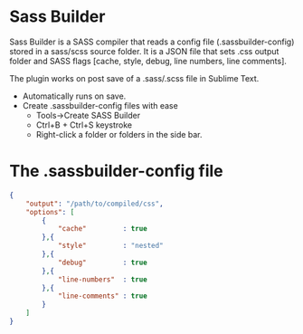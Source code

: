 Sass Builder
============

Sass Builder is a SASS compiler that reads a config file (.sassbuilder-config) stored
in a sass/scss source folder. It is a JSON file that sets .css output folder and SASS
flags [cache, style, debug, line numbers, line comments].

The plugin works on post save of a .sass/.scss file in Sublime Text.

* Automatically runs on save.
* Create .sassbuilder-config files with ease
  * Tools->Create SASS Builder
  * Ctrl+B + Ctrl+S keystroke
  * Right-click a folder or folders in the side bar.

The .sassbuilder-config file
============================
```json
{
	"output": "/path/to/compiled/css",
	"options": [
		{
			"cache"         : true
		},{
			"style"         : "nested"
		},{
			"debug"         : true
		},{
			"line-numbers"  : true
		},{
			"line-comments" : true
		}
	]
}
```